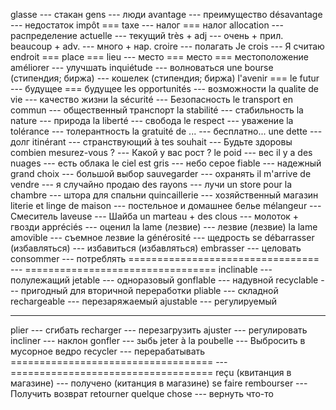 glasse --- стакан
gens --- люди
avantage --- преимущество
désavantage --- недостаток
impôt === taxe --- налог === налог
allocation --- распределение
actuelle --- текущий
très + adj --- очень + прил.
beaucoup + adv. --- много + нар.
croire --- полагать
Je crois --- Я считаю
endroit === place === lieu --- место === место === местоположение
améliorer --- улучшать
inquiétude --- волноваться
une bourse (стипендия; биржа) --- кошелек (стипендия; биржа)
l'avenir === le futur --- будущее === будущее
les opportunités --- возможности
la qualite de vie --- качество жизни
la sécurité --- Безопасность
le transport en commun --- общественный транспорт
la stabilité --- стабильность
la nature --- природа
la liberté --- свобода
le respect --- уважение
la tolérance --- толерантность
la gratuité de ... --- бесплатно...
une dette --- долг
itinérant --- странствующий
à tes souhait --- Будьте здоровы
combien mesurez-vous ? --- Какой у вас рост ?
le poid --- вес
il y a des nuages --- есть облака
le ciel est gris --- небо серое
fiable --- надежный
grand choix --- большой выбор
sauvegarder --- охранять
il m'arrive de vendre --- я случайно продаю
des rayons --- лучи
un store pour la chambre --- штора для спальни
quincaillerie --- хозяйственный магазин
literie et linge de maison --- постельное и домашнее белье
mélangeur --- Смеситель
laveuse --- Шайба
un marteau + des clous --- молоток + гвозди
appréciés --- оценил
la lame (лезвие) --- лезвие (лезвие)
la lame amovible --- съемное лезвие
la générosité --- щедрость
se débarrasser (избавляться) --- избавиться (избавляться)
embrasser --- целовать
consommer --- потреблять
================================= --- =================================
inclinable --- полулежащий
jetable --- одноразовый
gonflable --- надувной
recyclable --- пригодный для вторичной переработки
pliable --- складной
rechargeable --- перезаряжаемый
ajustable --- регулируемый
------------------------------------------------------ --- -------------------------------------------------- ----
plier --- сгибать
recharger --- перезагрузить
ajuster --- регулировать
incliner --- наклон
gonfler --- зыбь
jeter à la poubelle --- Выбросить в мусорное ведро
recycler --- перерабатывать
=================================== --- ===================================
reçu (квитанция в магазине) --- получено (китанция в магазине)
se faire rembourser --- Получить возврат
retourner quelque chose --- вернуть что-то